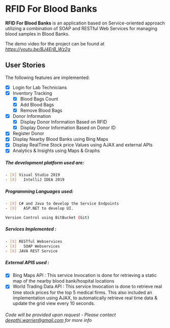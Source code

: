 # RFID For Blood Banks

**RFID For Blood Banks** is an application based on Service-oriented approach utilizing a combination of SOAP and RESTful Web Services for managing blood samples in Blood Banks.

The demo video for the project can be found at
*https://youtu.be/BJ4ErB_Wz2g*

## User Stories

The following features are implemented:
- [X] Login for Lab Technicians
- [X] Inventory Tracking
  - [X] Blood Bags Count
  - [X] Add Blood Bags
  - [X] Remove Blood Bags  
- [X] Donor Information
    - [X] Display Donor Information Based on RFID
    - [X] Display Donor Information Based on Donor ID
- [X] Register Donor
- [X] Display Nearby Blood Banks using Bing Maps
- [X] Display RealTime Stock price Values using AJAX and external APIs
- [X] Analytics & Insights using Maps & Graphs

##### The development platform used are:
```sh
- [X] Visual Studio 2019
- [X]	IntelliJ IDEA 2019
```

##### Programming Languages used:
```sh
- [X] C# and Java to develop the Service Endpoints
- [X]	ASP.NET to develop UI.
```

```sh
Version Control using BitBucket (Git)
```

##### Services Implemented :
```sh
- [X] RESTful Webservices
- [X]	SOAP Webservices
- [X] JAVA REST Service
```

##### External APIS used :
- [X] Bing Maps API : This service Invocation is done for retrieving a static map of the nearby blood bank/hospital locations
- [X]	World Trading Data API : This service Invocation is done to retrieve real time stock prices for the top 5 medical firms. This also included an implementation using AJAX, to automatically retrieve real time data & update the grid view every 10 seconds.

###### *Code will be provided upon request - Please contact deepthi.warrier@gmail.com for more info*
